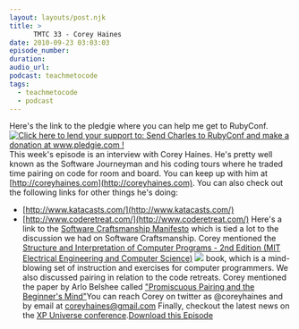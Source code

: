 ```yaml
---
layout: layouts/post.njk
title: >
      TMTC 33 - Corey Haines
date: 2010-09-23 03:03:03
episode_number: 
duration: 
audio_url: 
podcast: teachmetocode
tags: 
  - teachmetocode
  - podcast
---
```


Here's the link to the pledgie where you can help me get to RubyConf. [![Click here to lend your support to: Send Charles to RubyConf and make a donation at www.pledgie.com !](http://www.pledgie.com/campaigns/13439.png?skin_name=chrome)](http://www.pledgie.com/campaigns/13439)This week's episode is an interview with Corey Haines. He's pretty well known as the Software Journeyman and his coding tours where he traded time pairing on code for room and board. You can keep up with him at [http://coreyhaines.com](http://coreyhaines.com). You can also check out the following links for other things he's doing:

- [http://www.katacasts.com/](http://www.katacasts.com/)
- [http://www.coderetreat.com/](http://www.coderetreat.com/)
Here's a link to the [Software Craftsmanship Manifesto](http://manifesto.softwarecraftsmanship.org/) which is tied a lot to the discussion we had on Software Craftsmanship. Corey mentioned the [Structure and Interpretation of Computer Programs - 2nd Edition (MIT Electrical Engineering and Computer Science)](http://www.amazon.com/gp/product/0262510871?ie=UTF8&tag=chamaxwoo-20&linkCode=as2&camp=1789&creative=390957&creativeASIN=0262510871) ![](http://www.assoc-amazon.com/e/ir?t=chamaxwoo-20&l=as2&o=1&a=0262510871) book, which is a mind-blowing set of instruction and exercises for computer programmers. We also discussed pairing in relation to the code retreats. Corey mentioned the paper by Arlo Belshee called ["Promiscuous Pairing and the Beginner's Mind"](http://mitchlacey.com/docs/XR4PromiscuousPairingandBeginnersMind.pdf)You can reach Corey on twitter as @coreyhaines and by email at coreyhaines@gmail.com Finally, checkout the latest news on the [XP Universe conference](http://twitter.com/xpuniverse2011).[Download this Episode](http://traffic.libsyn.com/charlesmaxwood/TMTC_33_-_Corey_Haines.mp3)
